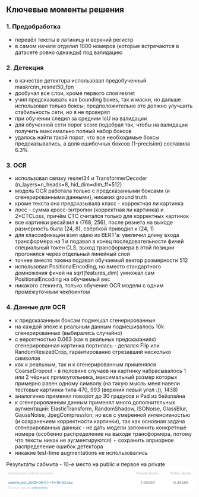 ﻿## Ключевые моменты решения

### 1. Предобработка
- перевёл тексты в латиницу и верхний регистр
- в самом начале отделил 1000 номеров (которые встречаются в датасете ровно однажды) под валидацию
### 2. Детекция
- в качестве детектора использовал предобученный maskrcnn_resnet50_fpn
- дообучал все слои, кроме первого слоя resnet
- учил предсказывать как bounding boxes, так и маски, но дальше использовал только боксы; предположительно это должно улучшить стабильность сети, но я не проверял
- при обучении следил за средним IoU на валидации
- для обученной сети порог score подобрал так, чтобы на валидации получить максимально полный набор боксов
- удалось найти такой порог, что все необходимые боксы предсказывались, а доля ошибочных боксов (1-precision) составила 6.3%
### 3. OCR
- использовал связку resnet34 и TransformerDecoder (n_layers=n_heads=8, hid_dim=dim_ff=512)
- модель OCR работала только с предсказанными боксами (и сгенерированными данными), никаких ground truth
- кроме текста она предсказывала класс - корректная ли картинка
- лосс - сумма кросс-энтропии (корректная ли картинка) и 2*CTCLoss, причём CTC считался только для корректных картинок
- все картинки ресайзил к (768, 256), после резнета на выходе размерность была (24, 8), свёрткой приводил к (24, 1)
- для классификации взял идею из BERT'a: увеличил длину входа трансформера на 1 и подавал в конец последовательности фичей специальный токен CLS, выход трансформера в этой позиции прогонялся через отдельный линейный слой
- точнее вместо токена <CLS> подавал обучаемый вектор размерности 512
- использовал PositionalEncoding, но вместо стандартного домножения фичей на sqrt(features_dim) умножал сам PositionalEncoding на обучаемый вес
- никакого стекинга, только обучение OCR модели с одним промежуточным чекпоинтом 
### 4. Данные для OCR
- к предсказанным боксам подмешал сгенерированные
- на каждой эпохе к реальным данным подмешивалось 10k сгенерированных (выбирались случайно)
- с вероятностью 0.063 (как в реальных предсказаниях) сгенерированная картинка портилась - делался Flip или RandomResizedCrop, гарантированно отрезавший несколько символов
- как к реальным, так и к сгенерированным применялся CoarseDropout - в половине случаев на картинку набрасывалось 1 или 2 чёрных прямоугольника, максимальный размер которых примерно равен одному символу (на такую мысль меня навели тестовые картинки типа 470, 993 (верхний левый угол :)), 1438)
- аналогично применял поворот до 30 градусов и Pad из бейзлайна
- к сгенерированным данным применял много дополнительных аугментаций: ElasticTransform, RandomShadow, ISONoise, GlassBlur, GaussNoise, JpegCompression, но все с умеренной интенсивностью (и сохранением корректности картинки), так как основная задача сгенерированных данных - не дать модели запомнить конкретные номера (особенно распределение на выходе трансформера, потому что тексты никак не аугментируются) + сохранить априорное распределение ошибок детектора
- никакие test-time augmentations не использовались

Результаты сабмита - 10-е место на public и первое на private  
![Результаты сабмита](submission_scores.png)